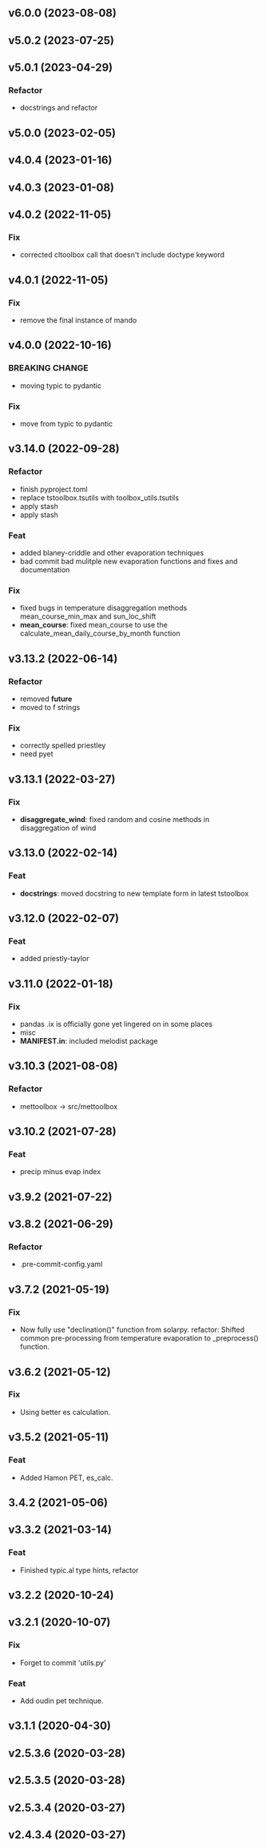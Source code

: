## v6.0.0 (2023-08-08)

## v5.0.2 (2023-07-25)

## v5.0.1 (2023-04-29)

### Refactor

- docstrings and refactor

## v5.0.0 (2023-02-05)

## v4.0.4 (2023-01-16)

## v4.0.3 (2023-01-08)

## v4.0.2 (2022-11-05)

### Fix

- corrected cltoolbox call that doesn't include doctype keyword

## v4.0.1 (2022-11-05)

### Fix

- remove the final instance of mando

## v4.0.0 (2022-10-16)

### BREAKING CHANGE

- moving typic to pydantic

### Fix

- move from typic to pydantic

## v3.14.0 (2022-09-28)

### Refactor

- finish pyproject.toml
- replace tstoolbox.tsutils with toolbox_utils.tsutils
- apply stash
- apply stash

### Feat

- added blaney-criddle and other evaporation techniques
- bad commit bad mulitple new evaporation functions and fixes and documentation

### Fix

- fixed bugs in temperature disaggregation methods mean_course_min_max and sun_loc_shift
- **mean_course**: fixed mean_course to use the calculate_mean_daily_course_by_month function

## v3.13.2 (2022-06-14)

### Refactor

- removed __future__
- moved to f strings

### Fix

- correctly spelled priestley
- need pyet

## v3.13.1 (2022-03-27)

### Fix

- **disaggregate_wind**: fixed random and cosine methods in disaggregation of wind

## v3.13.0 (2022-02-14)

### Feat

- **docstrings**: moved docstring to new template form in latest tstoolbox

## v3.12.0 (2022-02-07)

### Feat

- added priestly-taylor

## v3.11.0 (2022-01-18)

### Fix

- pandas .ix is officially gone yet lingered on in some places
- misc
- **MANIFEST.in**: included melodist package

## v3.10.3 (2021-08-08)

### Refactor

- mettoolbox -> src/mettoolbox

## v3.10.2 (2021-07-28)

### Feat

- precip minus evap index

## v3.9.2 (2021-07-22)

## v3.8.2 (2021-06-29)

### Refactor

- .pre-commit-config.yaml

## v3.7.2 (2021-05-19)

### Fix

- Now fully use "declination()" function from solarpy.
refactor: Shifted common pre-processing from temperature evaporation to
_preprocess() function.

## v3.6.2 (2021-05-12)

### Fix

- Using better es calculation.

## v3.5.2 (2021-05-11)

### Feat

- Added Hamon PET, es_calc.

## 3.4.2 (2021-05-06)

## v3.3.2 (2021-03-14)

### Feat

- Finished typic.al type hints, refactor

## v3.2.2 (2020-10-24)

## v3.2.1 (2020-10-07)

### Fix

- Forget to commit 'utils.py'

### Feat

- Add oudin pet technique.

## v3.1.1 (2020-04-30)

## v2.5.3.6 (2020-03-28)

## v2.5.3.5 (2020-03-28)

## v2.5.3.4 (2020-03-27)

## v2.4.3.4 (2020-03-27)
